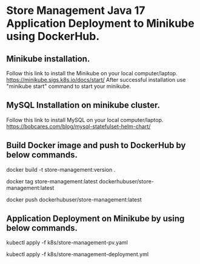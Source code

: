 # Store Management Java 17 Application Deployment to Minikube using DockerHub.

## Minikube installation.
Follow this link to install the Minikube on your local computer/laptop.
https://minikube.sigs.k8s.io/docs/start/
After successful installation use "minikube start" command to start your minikube.

## MySQL Installation on minikube cluster.

Follow this link to install MySQL on your local computer/laptop.
https://bobcares.com/blog/mysql-statefulset-helm-chart/

## Build Docker image and push to DockerHub by below commands.

docker build -t store-management:version .

docker tag store-management:latest dockerhubuser/store-management:latest

docker push dockerhubuser/store-management:latest

## Application Deployment on Minikube by using below commands.

kubectl apply -f k8s/store-management-pv.yaml

kubectl apply -f k8s/store-management-deployment.yml






